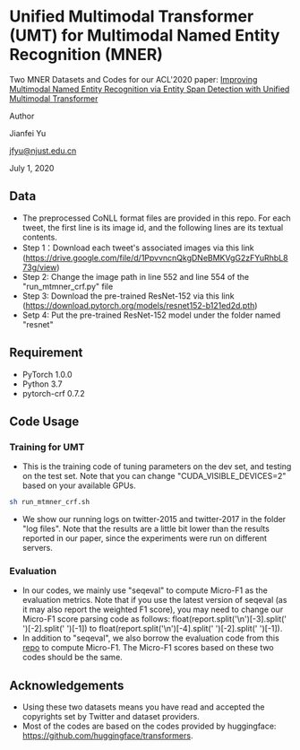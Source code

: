 # Unified Multimodal Transformer (UMT) for Multimodal Named Entity Recognition (MNER)
Two MNER Datasets and Codes for our ACL'2020 paper: [Improving Multimodal Named Entity Recognition via Entity Span Detection with Unified Multimodal Transformer](https://aclanthology.org/2020.acl-main.306.pdf)

Author

Jianfei Yu

jfyu@njust.edu.cn

July 1, 2020

## Data
- The preprocessed CoNLL format files are provided in this repo. For each tweet, the first line is its image id, and the following lines are its textual contents.
- Step 1：Download each tweet's associated images via this link (https://drive.google.com/file/d/1PpvvncnQkgDNeBMKVgG2zFYuRhbL873g/view)
- Step 2: Change the image path in line 552 and line 554 of the "run_mtmner_crf.py" file
- Step 3: Download the pre-trained ResNet-152 via this link (https://download.pytorch.org/models/resnet152-b121ed2d.pth)
- Setp 4: Put the pre-trained ResNet-152 model under the folder named "resnet"

## Requirement

* PyTorch 1.0.0
* Python 3.7
* pytorch-crf 0.7.2

## Code Usage

### Training for UMT
- This is the training code of tuning parameters on the dev set, and testing on the test set. Note that you can change "CUDA_VISIBLE_DEVICES=2" based on your available GPUs.

```sh
sh run_mtmner_crf.sh
```

- We show our running logs on twitter-2015 and twitter-2017 in the folder "log files". Note that the results are a little bit lower than the results reported in our paper, since the experiments were run on different servers.

### Evaluation
- In our codes, we mainly use "seqeval" to compute Micro-F1 as the evaluation metrics. Note that if you use the latest version of seqeval (as it may also report the weighted F1 score), you may need to change our Micro-F1 score parsing code as follows: float(report.split('\n')[-3].split('      ')[-2].split('    ')[-1]) to float(report.split('\n')[-4].split('      ')[-2].split('    ')[-1]).
- In addition to "seqeval", we also borrow the evaluation code from this [repo](https://github.com/jinlanfu/NERmultimodal) to compute Micro-F1. The Micro-F1 scores based on these two codes should be the same.

## Acknowledgements
- Using these two datasets means you have read and accepted the copyrights set by Twitter and dataset providers.
- Most of the codes are based on the codes provided by huggingface: https://github.com/huggingface/transformers.
